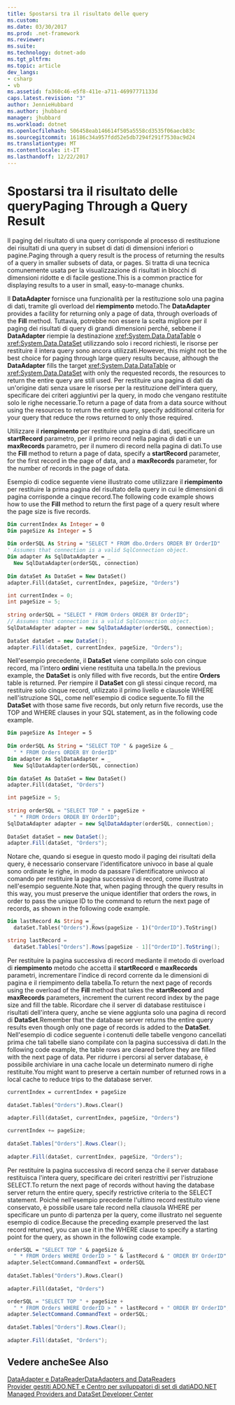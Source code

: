 ```yaml
---
title: Spostarsi tra il risultato delle query
ms.custom: 
ms.date: 03/30/2017
ms.prod: .net-framework
ms.reviewer: 
ms.suite: 
ms.technology: dotnet-ado
ms.tgt_pltfrm: 
ms.topic: article
dev_langs:
- csharp
- vb
ms.assetid: fa360c46-e5f8-411e-a711-46997771133d
caps.latest.revision: "3"
author: JennieHubbard
ms.author: jhubbard
manager: jhubbard
ms.workload: dotnet
ms.openlocfilehash: 506458eab146614f505a5558cd3535f06aecb83c
ms.sourcegitcommit: 16186c34a957fdd52e5db7294f291f7530ac9d24
ms.translationtype: MT
ms.contentlocale: it-IT
ms.lasthandoff: 12/22/2017
---
```

# <a name="paging-through-a-query-result"></a><span data-ttu-id="581ec-102">Spostarsi tra il risultato delle query</span><span class="sxs-lookup"><span data-stu-id="581ec-102">Paging Through a Query Result</span></span>
<span data-ttu-id="581ec-103">Il paging del risultato di una query corrisponde al processo di restituzione dei risultati di una query in subset di dati di dimensioni inferiori o pagine.</span><span class="sxs-lookup"><span data-stu-id="581ec-103">Paging through a query result is the process of returning the results of a query in smaller subsets of data, or pages.</span></span> <span data-ttu-id="581ec-104">Si tratta di una tecnica comunemente usata per la visualizzazione di risultati in blocchi di dimensioni ridotte e di facile gestione.</span><span class="sxs-lookup"><span data-stu-id="581ec-104">This is a common practice for displaying results to a user in small, easy-to-manage chunks.</span></span>  
  
 <span data-ttu-id="581ec-105">Il **DataAdapter** fornisce una funzionalità per la restituzione solo una pagina di dati, tramite gli overload del **riempimento** metodo.</span><span class="sxs-lookup"><span data-stu-id="581ec-105">The **DataAdapter** provides a facility for returning only a page of data, through overloads of the **Fill** method.</span></span> <span data-ttu-id="581ec-106">Tuttavia, potrebbe non essere la scelta migliore per il paging dei risultati di query di grandi dimensioni perché, sebbene il **DataAdapter** riempie la destinazione <xref:System.Data.DataTable> o <xref:System.Data.DataSet> utilizzando solo i record richiesti, le risorse per restituire il intera query sono ancora utilizzati.</span><span class="sxs-lookup"><span data-stu-id="581ec-106">However, this might not be the best choice for paging through large query results because, although the **DataAdapter** fills the target <xref:System.Data.DataTable> or <xref:System.Data.DataSet> with only the requested records, the resources to return the entire query are still used.</span></span> <span data-ttu-id="581ec-107">Per restituire una pagina di dati da un'origine dati senza usare le risorse per la restituzione dell'intera query, specificare dei criteri aggiuntivi per la query, in modo che vengano restituite solo le righe necessarie.</span><span class="sxs-lookup"><span data-stu-id="581ec-107">To return a page of data from a data source without using the resources to return the entire query, specify additional criteria for your query that reduce the rows returned to only those required.</span></span>  
  
 <span data-ttu-id="581ec-108">Utilizzare il **riempimento** per restituire una pagina di dati, specificare un **startRecord** parametro, per il primo record nella pagina di dati e un **maxRecords** parametro, per il numero di record nella pagina di dati.</span><span class="sxs-lookup"><span data-stu-id="581ec-108">To use the **Fill** method to return a page of data, specify a **startRecord** parameter, for the first record in the page of data, and a **maxRecords** parameter, for the number of records in the page of data.</span></span>  
  
 <span data-ttu-id="581ec-109">Esempio di codice seguente viene illustrato come utilizzare il **riempimento** per restituire la prima pagina del risultato della query in cui le dimensioni di pagina corrisponde a cinque record.</span><span class="sxs-lookup"><span data-stu-id="581ec-109">The following code example shows how to use the **Fill** method to return the first page of a query result where the page size is five records.</span></span>  
  
```vb  
Dim currentIndex As Integer = 0  
Dim pageSize As Integer = 5  
  
Dim orderSQL As String = "SELECT * FROM dbo.Orders ORDER BY OrderID"  
' Assumes that connection is a valid SqlConnection object.  
Dim adapter As SqlDataAdapter = _  
  New SqlDataAdapter(orderSQL, connection)  
  
Dim dataSet As DataSet = New DataSet()  
adapter.Fill(dataSet, currentIndex, pageSize, "Orders")  
```  
  
```csharp  
int currentIndex = 0;  
int pageSize = 5;  
  
string orderSQL = "SELECT * FROM Orders ORDER BY OrderID";  
// Assumes that connection is a valid SqlConnection object.  
SqlDataAdapter adapter = new SqlDataAdapter(orderSQL, connection);  
  
DataSet dataSet = new DataSet();  
adapter.Fill(dataSet, currentIndex, pageSize, "Orders");  
```  
  
 <span data-ttu-id="581ec-110">Nell'esempio precedente, il **DataSet** viene compilato solo con cinque record, ma l'intero **ordini** viene restituita una tabella.</span><span class="sxs-lookup"><span data-stu-id="581ec-110">In the previous example, the **DataSet** is only filled with five records, but the entire **Orders** table is returned.</span></span> <span data-ttu-id="581ec-111">Per riempire il **DataSet** con gli stessi cinque record, ma restituire solo cinque record, utilizzato il primo livello e clausole WHERE nell'istruzione SQL, come nell'esempio di codice seguente.</span><span class="sxs-lookup"><span data-stu-id="581ec-111">To fill the **DataSet** with those same five records, but only return five records, use the TOP and WHERE clauses in your SQL statement, as in the following code example.</span></span>  
  
```vb  
Dim pageSize As Integer = 5  
  
Dim orderSQL As String = "SELECT TOP " & pageSize & _  
  " * FROM Orders ORDER BY OrderID"  
Dim adapter As SqlDataAdapter = _  
  New SqlDataAdapter(orderSQL, connection)  
  
Dim dataSet As DataSet = New DataSet()  
adapter.Fill(dataSet, "Orders")   
```  
  
```csharp  
int pageSize = 5;  
  
string orderSQL = "SELECT TOP " + pageSize +   
  " * FROM Orders ORDER BY OrderID";  
SqlDataAdapter adapter = new SqlDataAdapter(orderSQL, connection);  
  
DataSet dataSet = new DataSet();  
adapter.Fill(dataSet, "Orders");  
```  
  
 <span data-ttu-id="581ec-112">Notare che, quando si esegue in questo modo il paging dei risultati della query, è necessario conservare l'identificatore univoco in base al quale sono ordinate le righe, in modo da passare l'identificatore univoco al comando per restituire la pagina successiva di record, come illustrato nell'esempio seguente.</span><span class="sxs-lookup"><span data-stu-id="581ec-112">Note that, when paging through the query results in this way, you must preserve the unique identifier that orders the rows, in order to pass the unique ID to the command to return the next page of records, as shown in the following code example.</span></span>  
  
```vb  
Dim lastRecord As String = _  
  dataSet.Tables("Orders").Rows(pageSize - 1)("OrderID").ToString()  
```  
  
```csharp  
string lastRecord =   
  dataSet.Tables["Orders"].Rows[pageSize - 1]["OrderID"].ToString();  
```  
  
 <span data-ttu-id="581ec-113">Per restituire la pagina successiva di record mediante il metodo di overload di **riempimento** metodo che accetta il **startRecord** e **maxRecords** parametri, incrementare l'indice di record corrente da le dimensioni di pagina e il riempimento della tabella.</span><span class="sxs-lookup"><span data-stu-id="581ec-113">To return the next page of records using the overload of the **Fill** method that takes the **startRecord** and **maxRecords** parameters, increment the current record index by the page size and fill the table.</span></span> <span data-ttu-id="581ec-114">Ricordare che il server di database restituisce i risultati dell'intera query, anche se viene aggiunta solo una pagina di record di **DataSet**.</span><span class="sxs-lookup"><span data-stu-id="581ec-114">Remember that the database server returns the entire query results even though only one page of records is added to the **DataSet**.</span></span> <span data-ttu-id="581ec-115">Nell'esempio di codice seguente i contenuti delle tabelle vengono cancellati prima che tali tabelle siano compilate con la pagina successiva di dati.</span><span class="sxs-lookup"><span data-stu-id="581ec-115">In the following code example, the table rows are cleared before they are filled with the next page of data.</span></span> <span data-ttu-id="581ec-116">Per ridurre i percorsi al server database, è possibile archiviare in una cache locale un determinato numero di righe restituite.</span><span class="sxs-lookup"><span data-stu-id="581ec-116">You might want to preserve a certain number of returned rows in a local cache to reduce trips to the database server.</span></span>  
  
```vb  
currentIndex = currentIndex + pageSize  
  
dataSet.Tables("Orders").Rows.Clear()  
  
adapter.Fill(dataSet, currentIndex, pageSize, "Orders")  
```  
  
```csharp  
currentIndex += pageSize;  
  
dataSet.Tables["Orders"].Rows.Clear();  
  
adapter.Fill(dataSet, currentIndex, pageSize, "Orders");  
```  
  
 <span data-ttu-id="581ec-117">Per restituire la pagina successiva di record senza che il server database restituisca l'intera query, specificare dei criteri restrittivi per l'istruzione SELECT.</span><span class="sxs-lookup"><span data-stu-id="581ec-117">To return the next page of records without having the database server return the entire query, specify restrictive criteria to the SELECT statement.</span></span> <span data-ttu-id="581ec-118">Poiché nell'esempio precedente l'ultimo record restituito viene conservato, è possibile usare tale record nella clausola WHERE per specificare un punto di partenza per la query, come illustrato nel seguente esempio di codice.</span><span class="sxs-lookup"><span data-stu-id="581ec-118">Because the preceding example preserved the last record returned, you can use it in the WHERE clause to specify a starting point for the query, as shown in the following code example.</span></span>  
  
```vb  
orderSQL = "SELECT TOP " & pageSize & _  
  " * FROM Orders WHERE OrderID > " & lastRecord & " ORDER BY OrderID"  
adapter.SelectCommand.CommandText = orderSQL  
  
dataSet.Tables("Orders").Rows.Clear()  
  
adapter.Fill(dataSet, "Orders")  
```  
  
```csharp  
orderSQL = "SELECT TOP " + pageSize +   
  " * FROM Orders WHERE OrderID > " + lastRecord + " ORDER BY OrderID";  
adapter.SelectCommand.CommandText = orderSQL;  
  
dataSet.Tables["Orders"].Rows.Clear();  
  
adapter.Fill(dataSet, "Orders");  
```  
  
## <a name="see-also"></a><span data-ttu-id="581ec-119">Vedere anche</span><span class="sxs-lookup"><span data-stu-id="581ec-119">See Also</span></span>  
 [<span data-ttu-id="581ec-120">DataAdapter e DataReader</span><span class="sxs-lookup"><span data-stu-id="581ec-120">DataAdapters and DataReaders</span></span>](../../../../docs/framework/data/adonet/dataadapters-and-datareaders.md)  
 [<span data-ttu-id="581ec-121">Provider gestiti ADO.NET e Centro per sviluppatori di set di dati</span><span class="sxs-lookup"><span data-stu-id="581ec-121">ADO.NET Managed Providers and DataSet Developer Center</span></span>](http://go.microsoft.com/fwlink/?LinkId=217917)
